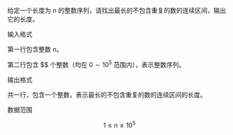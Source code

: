 给定一个长度为 $n$ 的整数序列，请找出最长的不包含重复的数的连续区间，输出它的长度。

输入格式

第一行包含整数 $n$。

第二行包含 $$ 个整数（均在 $0∼10^5$ 范围内），表示整数序列。

输出格式

共一行，包含一个整数，表示最长的不包含重复的数的连续区间的长度。

数据范围

$$
1 \le n \le 10^5
$$